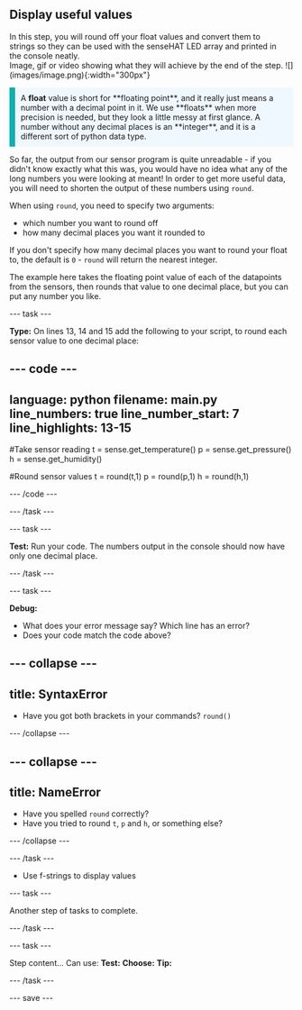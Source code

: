 ## Display useful values

<div style="display: flex; flex-wrap: wrap">
<div style="flex-basis: 200px; flex-grow: 1; margin-right: 15px;">
In this step, you will round off your float values and convert them to strings so they can be used with the senseHAT LED array and printed in the console neatly.
</div>
<div>
Image, gif or video showing what they will achieve by the end of the step. ![](images/image.png){:width="300px"}
</div>
</div>
 <p style='border-left: solid; border-width:10px; border-color: #0faeb0; background-color: aliceblue; padding: 10px;'>
 A <strong>float</strong> value is short for **floating point**, and it really just means a number with a decimal point in it. We use **floats** when more precision is needed, but they look a little messy at first glance. A number without any decimal places is an **integer**, and it is a different sort of python data type.
 </p>

So far, the output from our sensor program is quite unreadable - if you didn't know exactly what this was, you would have no idea what any of the long numbers you were looking at meant! In order to get more useful data, you will need to shorten the output of these numbers using `round`.

When using `round`, you need to specify two arguments:
 + which number you want to round off
 + how many decimal places you want it rounded to

If you don't specify how many decimal places you want to round your float to, the default is `0` - `round` will return the nearest integer. 

The example here takes the floating point value of each of the datapoints from the sensors, then rounds that value to one decimal place, but you can put any number you like.

--- task ---

**Type:** On lines 13, 14 and 15 add the following to your script, to round each sensor value to one decimal place:

--- code ---
---
language: python
filename: main.py
line_numbers: true
line_number_start: 7
line_highlights: 13-15
---
#Take sensor reading
t = sense.get_temperature()
p = sense.get_pressure()
h = sense.get_humidity()

#Round sensor values
t = round(t,1)
p = round(p,1)
h = round(h,1)

--- /code --- 

--- /task --- 

--- task ---

**Test:** Run your code. The numbers output in the console should now have only one decimal place.

--- /task ---

--- task ---

**Debug:** 
+ What does your error message say? Which line has an error?
+ Does your code match the code above?

--- collapse ---
---
title: SyntaxError
---
+ Have you got both brackets in your commands? `round()`

--- /collapse ---

--- collapse ---
---
title: NameError
---
+ Have you spelled `round` correctly?
+ Have you tried to round `t`, `p` and `h`, or something else?

--- /collapse ---

--- /task ---

+ Use f-strings to display values

--- task ---

Another step of tasks to complete.

--- /task ---

--- task ---

Step content... 
Can use:
**Test:**
**Choose:**
**Tip:**

--- /task ---

--- save ---